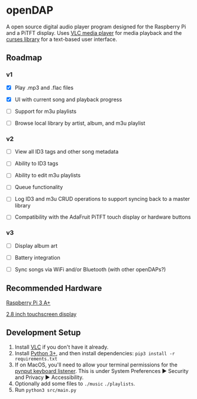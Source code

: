 # openDAP
A open source digital audio player program designed for the Raspberry Pi and a PiTFT display. Uses [VLC media player](https://en.wikipedia.org/wiki/VLC_media_player) for media playback and the [curses library](https://en.wikipedia.org/wiki/Curses_%28programming_library%29) for a text-based user interface.

## Roadmap
### v1

- [x] Play .mp3 and .flac files

- [x] UI with current song and playback progress

- [ ] Support for m3u playlists

- [ ] Browse local library by artist, album, and m3u playlist

### v2

- [ ] View all ID3 tags and other song metadata

- [ ] Ability to ID3 tags

- [ ] Ability to edit m3u playlists

- [ ] Queue functionality

- [ ] Log ID3 and m3u CRUD operations to support syncing back to a master library

- [ ] Compatibility with the AdaFruit PiTFT touch display or hardware buttons

### v3

- [ ] Display album art

- [ ] Battery integration

- [ ] Sync songs via WiFi and/or Bluetooth (with other openDAPs?)

## Recommended Hardware
[Raspberry Pi 3 A+](https://www.adafruit.com/product/4027)

[2.8 inch touchscreen display](https://www.adafruit.com/product/1601)

## Development Setup
1. Install [VLC](https://www.videolan.org/vlc/) if you don't have it already.
1. Install [Python 3+](https://www.python.org/), and then install dependencies:
`pip3 install -r requirements.txt`
1. If on MacOS, you'll need to allow your terminal permissions for the [pynput keyboard listener](https://pynput.readthedocs.io/en/latest/limitations.html#mac-osx). This is under System Preferences ▶ Security and Privacy ▶ Accessibility.
1. Optionally add some files to `./music` `./playlists`.
1. Run `python3 src/main.py`
